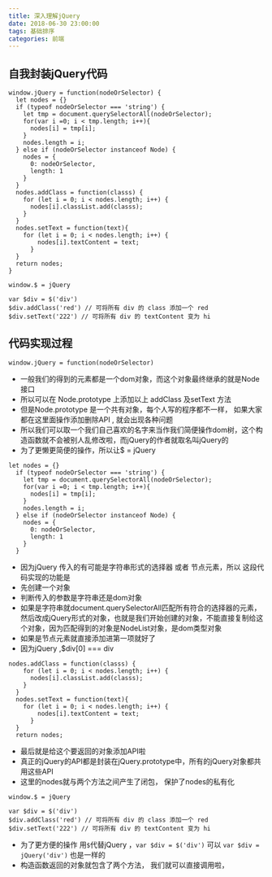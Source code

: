 ```yaml
---
title: 深入理解jQuery
date: 2018-06-30 23:00:00
tags: 基础排序
categories: 前端
---
```


## 自我封装jQuery代码
```
window.jQuery = function(nodeOrSelector) {
  let nodes = {}
  if (typeof nodeOrSelector === 'string') {
    let tmp = document.querySelectorAll(nodeOrSelector);
    for(var i =0; i < tmp.length; i++){
      nodes[i] = tmp[i];
    }
    nodes.length = i;
  } else if (nodeOrSelector instanceof Node) {
    nodes = {
      0: nodeOrSelector,
      length: 1
    }
  }
  nodes.addClass = function(classs) {
    for (let i = 0; i < nodes.length; i++) {
      nodes[i].classList.add(classs);
    }
  }
  nodes.setText = function(text){
    for (let i = 0; i < nodes.length; i++) {
        nodes[i].textContent = text;
      }
  }
  return nodes;
}

window.$ = jQuery

var $div = $('div')
$div.addClass('red') // 可将所有 div 的 class 添加一个 red
$div.setText('222') // 可将所有 div 的 textContent 变为 hi
```

## 代码实现过程
```
window.jQuery = function(nodeOrSelector) 
```
- 一般我们的得到的元素都是一个dom对象，而这个对象最终继承的就是Node接口
- 所以可以在 Node.prototype 上添加以上 addClass 及setText 方法
- 但是Node.prototype 是一个共有对象，每个人写的程序都不一样， 如果大家都在这里面操作添加删除API  ,   就会出现各种问题
- 所以我们可以取一个我们自己喜欢的名字来当作我们简便操作dom树，这个构造函数就不会被别人乱修改啦，而jQuery的作者就取名叫jQuery的
- 为了更懒更简便的操作，所以让$ = jQuery

```
let nodes = {}
  if (typeof nodeOrSelector === 'string') {
    let tmp = document.querySelectorAll(nodeOrSelector);
    for(var i =0; i < tmp.length; i++){
      nodes[i] = tmp[i];
    }
    nodes.length = i;
  } else if (nodeOrSelector instanceof Node) {
    nodes = {
      0: nodeOrSelector,
      length: 1
    }
  }
```

- 因为jQuery 传入的有可能是字符串形式的选择器 或者 节点元素，所以   这段代码实现的功能是
- 先创建一个对象
- 判断传入的参数是字符串还是dom对象
- 如果是字符串就document.querySelectorAll匹配所有符合的选择器的元素，然后改成jQuery形式的对象，也就是我们开始创建的对象，不能直接复制给这个对象，因为匹配得到的对象是NodeList对象，是dom类型对象
- 如果是节点元素就直接添加进第一项就好了
- 因为jQuery ,$div[0] === div

```
nodes.addClass = function(classs) {
    for (let i = 0; i < nodes.length; i++) {
      nodes[i].classList.add(classs);
    }
  }
  nodes.setText = function(text){
    for (let i = 0; i < nodes.length; i++) {
        nodes[i].textContent = text;
      }
  }
  return nodes;
  ```
  
  - 最后就是给这个要返回的对象添加API啦
  - 真正的jQuery的API都是封装在jQuery.prototype中，所有的jQuery对象都共用这些API
  - 这里的nodes就与两个方法之间产生了闭包， 保护了nodes的私有化
 
```
window.$ = jQuery

var $div = $('div')
$div.addClass('red') // 可将所有 div 的 class 添加一个 red
$div.setText('222') // 可将所有 div 的 textContent 变为 hi
```

- 为了更方便的操作 用`$`代替jQuery  ，`var $div = $('div')` 可以 `var $div = jQuery('div')` 也是一样的
- 构造函数返回的对象就包含了两个方法，  我们就可以直接调用啦， 


